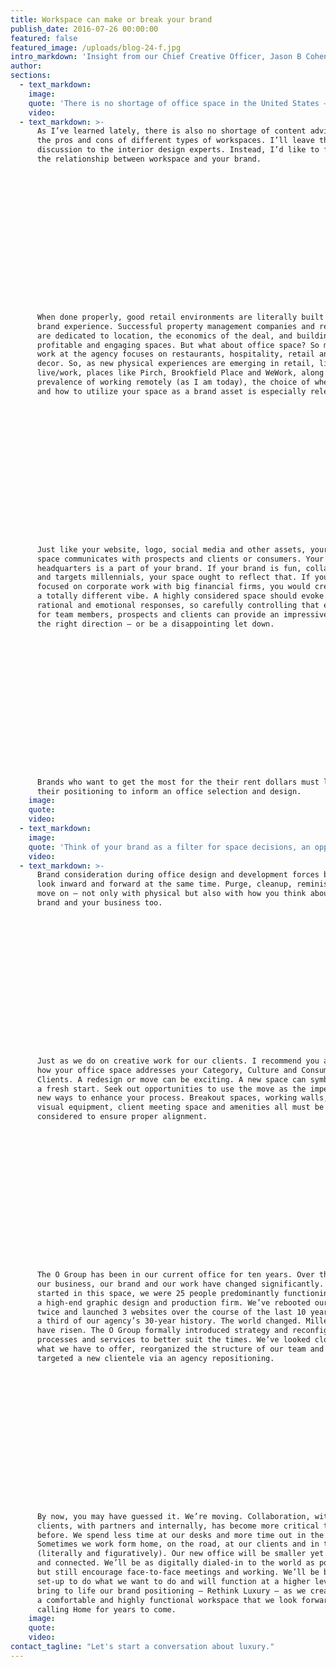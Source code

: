 ```yaml
---
title: Workspace can make or break your brand
publish_date: 2016-07-26 00:00:00
featured: false
featured_image: /uploads/blog-24-f.jpg
intro_markdown: 'Insight from our Chief Creative Officer, Jason B Cohen, on the relationship between workspace and brand and what this impending move means for The O Group.​'
author:
sections:
  - text_markdown:
    image:
    quote: 'There is no shortage of office space in the United States – from traditional to open concept, co-working spaces to owned buildings – there is something for anyone.'
    video:
  - text_markdown: >-
      As I’ve learned lately, there is also no shortage of content advising on
      the pros and cons of different types of workspaces. I’ll leave that
      discussion to the interior design experts. Instead, I’d like to focus on
      the relationship between workspace and your brand.

















      When done properly, good retail environments are literally built around
      brand experience. Successful property management companies and retailers
      are dedicated to location, the economics of the deal, and building out
      profitable and engaging spaces. But what about office space? So much of our
      work at the agency focuses on restaurants, hospitality, retail and home
      decor. So, as new physical experiences are emerging in retail, lifestyle,
      live/work, places like Pirch, Brookfield Place and WeWork, along with the
      prevalence of working remotely (as I am today), the choice of where to work
      and how to utilize your space as a brand asset is especially relevant.

















      Just like your website, logo, social media and other assets, your office
      space communicates with prospects and clients or consumers. Your choice of
      headquarters is a part of your brand. If your brand is fun, collaborative
      and targets millennials, your space ought to reflect that. If you were more
      focused on corporate work with big financial firms, you would create
      a totally different vibe. A highly considered space should evoke both
      rational and emotional responses, so carefully controlling that experience
      for team members, prospects and clients can provide an impressive nudge in
      the right direction – or be a disappointing let down.

















      Brands who want to get the most for the their rent dollars must leverage
      their positioning to inform an office selection and design.​
    image:
    quote:
    video:
  - text_markdown:
    image:
    quote: '​Think of your brand as a filter for space decisions, an opportunity to turn over a new leaf.'
    video:
  - text_markdown: >-
      Brand consideration during office design and development forces brands to
      look inward and forward at the same time. Purge, cleanup, reminisce and
      move on – not only with physical but also with how you think about your
      brand and your business too.

















      Just as we do on creative work for our clients. I recommend you articulate
      how your office space addresses your Category, Culture and Consumers or
      Clients. A redesign or move can be exciting. A new space can symbolize
      a fresh start. Seek out opportunities to use the move as the impetus for
      new ways to enhance your process. Breakout spaces, working walls, audio
      visual equipment, client meeting space and amenities all must be carefully
      considered to ensure proper alignment.

















      The O Group has been in our current office for ten years. Over that time,
      our business, our brand and our work have changed significantly. When we
      started in this space, we were 25 people predominantly functioning as
      a high-end graphic design and production firm. We’ve rebooted our brand
      twice and launched 3 websites over the course of the last 10 years, just
      a third of our agency’s 30-year history. The world changed. Millennials
      have risen. The O Group formally introduced strategy and reconfigured our
      processes and services to better suit the times. We’ve looked closely at
      what we have to offer, reorganized the structure of our team and have
      targeted a new clientele via an agency repositioning.

















      By now, you may have guessed it. We’re moving. Collaboration, with our
      clients, with partners and internally, has become more critical than ever
      before. We spend less time at our desks and more time out in the world.
      Sometimes we work form home, on the road, at our clients and in the cloud
      (literally and figuratively). Our new office will be smaller yet more open
      and connected. We’ll be as digitally dialed-in to the world as possible,
      but still encourage face-to-face meetings and working. We’ll be better
      set-up to do what we want to do and will function at a higher level. We’ll
      bring to life our brand positioning – Rethink Luxury – as we create
      a comfortable and highly functional workspace that we look forward to
      calling Home for years to come.​
    image:
    quote:
    video:
contact_tagline: "Let's start a conversation about luxury."
---
```



